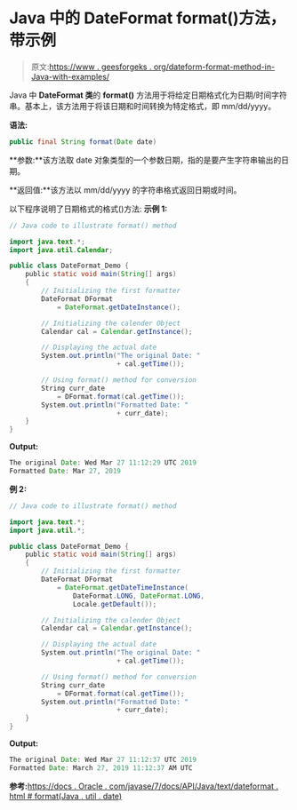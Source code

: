 # Java 中的 DateFormat format()方法，带示例

> 原文:[https://www . geesforgeks . org/dateform-format-method-in-Java-with-examples/](https://www.geeksforgeeks.org/dateformat-format-method-in-java-with-examples/)

Java 中 **DateFormat 类**的 **format()** 方法用于将给定日期格式化为日期/时间字符串。基本上，该方法用于将该日期和时间转换为特定格式，即 mm/dd/yyyy。

**语法:**

```java
public final String format(Date date)
```

**参数:**该方法取 date 对象类型的一个参数日期，指的是要产生字符串输出的日期。

**返回值:**该方法以 mm/dd/yyyy 的字符串格式返回日期或时间。

以下程序说明了日期格式的格式()方法:
**示例 1:**

```java
// Java code to illustrate format() method

import java.text.*;
import java.util.Calendar;

public class DateFormat_Demo {
    public static void main(String[] args)
    {
        // Initializing the first formatter
        DateFormat DFormat
            = DateFormat.getDateInstance();

        // Initializing the calender Object
        Calendar cal = Calendar.getInstance();

        // Displaying the actual date
        System.out.println("The original Date: "
                           + cal.getTime());

        // Using format() method for conversion
        String curr_date
            = DFormat.format(cal.getTime());
        System.out.println("Formatted Date: "
                           + curr_date);
    }
}
```

**Output:**

```java
The original Date: Wed Mar 27 11:12:29 UTC 2019
Formatted Date: Mar 27, 2019

```

**例 2:**

```java
// Java code to illustrate format() method

import java.text.*;
import java.util.*;

public class DateFormat_Demo {
    public static void main(String[] args)
    {
        // Initializing the first formatter
        DateFormat DFormat
            = DateFormat.getDateTimeInstance(
                DateFormat.LONG, DateFormat.LONG,
                Locale.getDefault());

        // Initializing the calender Object
        Calendar cal = Calendar.getInstance();

        // Displaying the actual date
        System.out.println("The original Date: "
                           + cal.getTime());

        // Using format() method for conversion
        String curr_date
            = DFormat.format(cal.getTime());
        System.out.println("Formatted Date: "
                           + curr_date);
    }
}
```

**Output:**

```java
The original Date: Wed Mar 27 11:12:37 UTC 2019
Formatted Date: March 27, 2019 11:12:37 AM UTC

```

**参考:**[https://docs . Oracle . com/javase/7/docs/API/Java/text/dateformat . html # format(Java . util . date)](https://docs.oracle.com/javase/7/docs/api/java/text/DateFormat.html#format(java.util.Date))